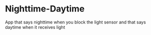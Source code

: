# Nighttime-Daytime
App that says nighttime when you block the light sensor and that says daytime when it receives light
